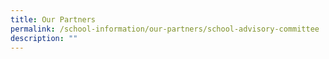 ```yaml
---
title: Our Partners
permalink: /school-information/our-partners/school-advisory-committee
description: ""
---
```

